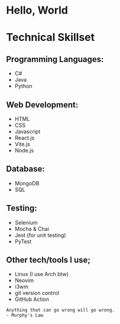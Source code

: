 # Hello, World

# Technical Skillset
## Programming Languages:
- C#
- Java
- Python

## Web Development:
- HTML
- CSS
- Javascript
- React.js
- Vite.js
- Node.js

## Database:
- MongoDB
- SQL

## Testing:
- Selenium
- Mocha & Chai
- Jest (for unit testing)
- PyTest

## Other tech/tools I use;
- Linux (I use Arch btw)
- Neovim
- i3wm
- git version control
- GitHub Action


```
Anything that can go wrong will go wrong.
- Murphy's Law
```
